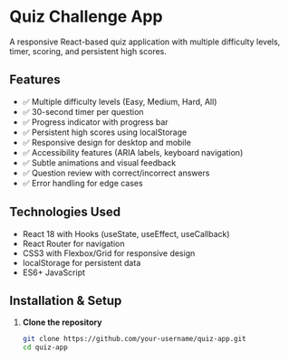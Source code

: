 # Quiz Challenge App

A responsive React-based quiz application with multiple difficulty levels, timer, scoring, and persistent high scores.

## Features

- ✅ Multiple difficulty levels (Easy, Medium, Hard, All)
- ✅ 30-second timer per question
- ✅ Progress indicator with progress bar
- ✅ Persistent high scores using localStorage
- ✅ Responsive design for desktop and mobile
- ✅ Accessibility features (ARIA labels, keyboard navigation)
- ✅ Subtle animations and visual feedback
- ✅ Question review with correct/incorrect answers
- ✅ Error handling for edge cases

## Technologies Used

- React 18 with Hooks (useState, useEffect, useCallback)
- React Router for navigation
- CSS3 with Flexbox/Grid for responsive design
- localStorage for persistent data
- ES6+ JavaScript

## Installation & Setup

1. **Clone the repository**
   ```bash
   git clone https://github.com/your-username/quiz-app.git
   cd quiz-app
